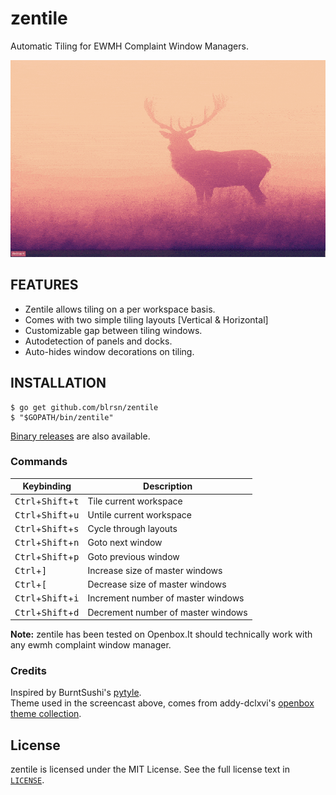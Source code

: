 # zentile
Automatic Tiling for EWMH Complaint Window Managers.

![zentile screencast](docs/screencast.gif)

## FEATURES
- Zentile allows tiling on a per workspace basis. 
- Comes with two simple tiling layouts [Vertical & Horizontal]
- Customizable gap between tiling windows.
- Autodetection of panels and docks.
- Auto-hides window decorations on tiling.

## INSTALLATION
```
$ go get github.com/blrsn/zentile
$ "$GOPATH/bin/zentile"
```

[Binary releases](https://github.com/blrsn/zentile/releases) are also available.

### Commands

Keybinding                                          | Description
----------------------------------------------------|---------------------------------------
<kbd>Ctrl</kbd>+<kbd>Shift</kbd>+<kbd>t</kbd>       | Tile current workspace 
<kbd>Ctrl</kbd>+<kbd>Shift</kbd>+<kbd>u</kbd>       | Untile current workspace
<kbd>Ctrl</kbd>+<kbd>Shift</kbd>+<kbd>s</kbd>       | Cycle through layouts
<kbd>Ctrl</kbd>+<kbd>Shift</kbd>+<kbd>n</kbd>       | Goto next window
<kbd>Ctrl</kbd>+<kbd>Shift</kbd>+<kbd>p</kbd>       | Goto previous window
<kbd>Ctrl</kbd>+<kbd>]</kbd>                        | Increase size of master windows
<kbd>Ctrl</kbd>+<kbd>[</kbd>                        | Decrease size of master windows
<kbd>Ctrl</kbd>+<kbd>Shift</kbd>+<kbd>i</kbd>       | Increment number of master windows
<kbd>Ctrl</kbd>+<kbd>Shift</kbd>+<kbd>d</kbd>       | Decrement number of master windows

**Note:** zentile has been tested on Openbox.It should technically work with any ewmh complaint window manager.

### Credits

Inspired by BurntSushi's [pytyle](https://github.com/BurntSushi/pytyle3).  
Theme used in the screencast above, comes from addy-dclxvi's [openbox theme collection](https://github.com/addy-dclxvi/openbox-theme-collections).

## License

zentile is licensed under the MIT License. See the full license text in [`LICENSE`](LICENSE).

